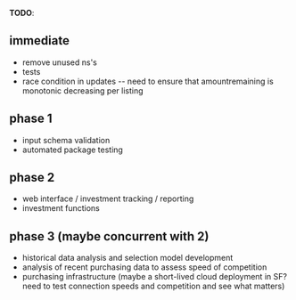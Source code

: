 **TODO**:

## immediate
* remove unused ns's
* tests
* race condition in updates -- need to ensure that amountremaining is monotonic
  decreasing per listing

## phase 1
* input schema validation
* automated package testing

## phase 2
* web interface / investment tracking / reporting
* investment functions

## phase 3 (maybe concurrent with 2)
* historical data analysis and selection model development
* analysis of recent purchasing data to assess speed of competition 
* purchasing infrastructure (maybe a short-lived cloud deployment in SF? need
  to test connection speeds and competition and see what matters)
